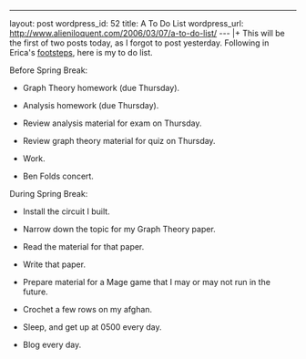--- 
layout: post
wordpress_id: 52
title: A To Do List
wordpress_url: http://www.alieniloquent.com/2006/03/07/a-to-do-list/
--- |+
This will be the first of two posts today, as I forgot to post yesterday.
Following in Erica's [footsteps][1], here is my to do list.

Before Spring Break:

  * Graph Theory homework (due Thursday).

  * Analysis homework (due Thursday).

  * Review analysis material for exam on Thursday.

  * Review graph theory material for quiz on Thursday.

  * Work.

  * Ben Folds concert.

During Spring Break:

  * Install the circuit I built.

  * Narrow down the topic for my Graph Theory paper.

  * Read the material for that paper.

  * Write that paper.

  * Prepare material for a Mage game that I may or may not run in the future.

  * Crochet a few rows on my afghan.

  * Sleep, and get up at 0500 every day.

  * Blog every day.

   [1]: http://www.sperari.com/archives/2006/03/06/to-dos/

